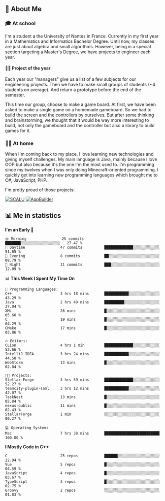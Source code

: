 ## 👀 About Me

### 🎓 At school

I'm a student a the University of Nantes in France. Currently in my first year in a Mathematics and Informatics Bachelor Degree. Until now, my classes are just about algebra and small algorithms. However, being in a special section targeting a Master's Degree, we have projects to engineer each year. 

#### 🔧🔬 Project of the year

Each year our "managers" give us a list of a few subjects for our engineering projects. Then we have to make small groups of students (~4 students on average). And return a prototype before the end of the semester.

This time our group, choose to make a game board. At first, we have been asked to make a single game on a homemade gameboard. So we had to build the screen and the controllers by ourselves. 
But after some thinking and brainstorming, we thought that it would be way more interesting to build, not only the gameboard and the controller but also a library to build games for it.

### 👨‍💻 At home

When I'm coming back to my place, I love learning new technologies and giving myself challenges. My main language is Java, mainly because I love OOP but also because it's the one I'm the most used to. I'm programming since my twelves when I was only doing Minecraft-oriented programming.  I quickly get into learning new programming languages which brought me to C#, JavaScript, PHP. 

I'm pretty proud of those projects:

[![SCALU](https://github-readme-stats.vercel.app/api/pin?username=renardfute&repo=SCALU)](https://github.com/renardfute/scalu)
[![AppBuilder](https://github-readme-stats.vercel.app/api/pin?username=pulsedev2&repo=AppBuilder)](https://github.com/pulsedev2/AppBuilder)

## 📊 Me in statistics
<!--START_SECTION:waka-->
**I'm an Early 🐤** 

```text
🌞 Morning                25 commits          ███████░░░░░░░░░░░░░░░░░░   27.47 % 
🌆 Daytime                47 commits          █████████████░░░░░░░░░░░░   51.65 % 
🌃 Evening                8 commits           ██░░░░░░░░░░░░░░░░░░░░░░░   08.79 % 
🌙 Night                  11 commits          ███░░░░░░░░░░░░░░░░░░░░░░   12.09 % 
```


📊 **This Week I Spent My Time On** 

```text
💬 Programming Languages: 
C++                      3 hrs 18 mins       ███████████░░░░░░░░░░░░░░   43.29 % 
Java                     2 hrs 49 mins       █████████░░░░░░░░░░░░░░░░   37.04 % 
XML                      26 mins             █░░░░░░░░░░░░░░░░░░░░░░░░   05.68 % 
C                        19 mins             █░░░░░░░░░░░░░░░░░░░░░░░░   04.29 % 
CMake                    17 mins             █░░░░░░░░░░░░░░░░░░░░░░░░   03.86 % 

🔥 Editors: 
CLion                    4 hrs 1 min         █████████████░░░░░░░░░░░░   52.66 % 
IntelliJ IDEA            3 hrs 24 mins       ███████████░░░░░░░░░░░░░░   44.50 % 
WebStorm                 13 mins             █░░░░░░░░░░░░░░░░░░░░░░░░   02.84 % 

🐱‍💻 Projects: 
Stellar-Forge            3 hrs 59 mins       █████████████░░░░░░░░░░░░   52.27 % 
teamcity-plugin-saml     3 hrs 12 mins       ███████████░░░░░░░░░░░░░░   42.07 % 
TaskNest                 13 mins             █░░░░░░░░░░░░░░░░░░░░░░░░   02.84 % 
nexus-public             11 mins             █░░░░░░░░░░░░░░░░░░░░░░░░   02.43 % 
StellarForge             1 min               ░░░░░░░░░░░░░░░░░░░░░░░░░   00.27 % 

💻 Operating System: 
Mac                      7 hrs 38 mins       █████████████████████████   100.00 % 
```

**I Mostly Code in C++** 

```text
C                        25 repos            ██████░░░░░░░░░░░░░░░░░░░   22.94 % 
Vue                      5 repos             █░░░░░░░░░░░░░░░░░░░░░░░░   04.59 % 
JavaScript               4 repos             █░░░░░░░░░░░░░░░░░░░░░░░░   03.67 % 
TypeScript               3 repos             █░░░░░░░░░░░░░░░░░░░░░░░░   02.75 % 
Groovy                   2 repos             ░░░░░░░░░░░░░░░░░░░░░░░░░   01.83 % 
```




<!--END_SECTION:waka-->
